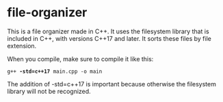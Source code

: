 # file-organizer

This is a file organizer made in C++. It uses the filesystem library that is included in C++, with versions C++17 and later. It sorts these files by file extension.

When you compile, make sure to compile it like this:

<code>g++ <b>-std=c++17</b> main.cpp -o main</code>

The addition of -std=c++17 is important because otherwise the filesystem library will not be recognized.
